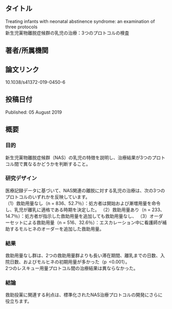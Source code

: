 ## タイトル
Treating infants with neonatal abstinence syndrome: an examination of three protocols  
新生児薬物離脱症候群の乳児の治療：3つのプロトコルの検査

## 著者/所属機関

## 論文リンク
10.1038/s41372-019-0450-6

## 投稿日付
Published: 05 August 2019

## 概要
### 目的
新生児薬物離脱症候群（NAS）の乳児の特徴を説明し、治療結果が3つのプロトコル間で異なるかどうかを判断すること。

### 研究デザイン
医療記録データに基づいて、NAS関連の離脱に対する乳児の治療は、次の3つのプロトコルのいずれかを反映しています。  
（1）救助用量なし（n = 836、52.7％）：処方者は開始および漸増用量を命令し、乳児が離乳に適格である時期を決定した。
（2）救助用量あり（n = 233、14.7％）：処方者が指示した救助用量を追加しても救助用量なし、
（3）オーダーセットによる救助用量（n = 516、32.6％）：エスカレーション中に看護師が補助するモルヒネのオーダーを追加した救助用量。

### 結果
救助用量なし群は、2つの救助用量群よりも長い滞在期間、離乳までの日数、入院日数、およびモルヒネの初期用量が多かった（p  <0.001）。  
2つのレスキュー用量プロトコル間の治療結果は異ならなかった。

### 結論
救助投薬に関連する利点は、標準化されたNAS治療プロトコルの開発にさらに役立ちます。
